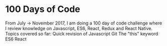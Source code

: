 # 100 Days of Code
From July -> November 2017, I am doing a 100 day of code challenge where I review knowledge on Javascript, ES6, React, Redux and React Native.
Topics covered so far:
Quick revision of Javascript
Git
The "this" keyword
ES6
React
